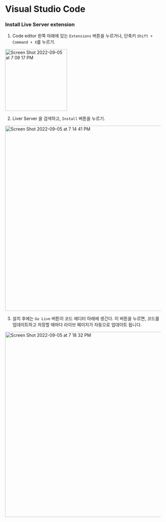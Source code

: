 # Visual Studio Code

### Install Live Server extension

1. Code editor 왼쪽 아래에 있는 `Extensions` 버튼을 누르거나, 단축키 `Shift + Command + X`를 누르기.
<img width="200" alt="Screen Shot 2022-09-05 at 7 09 17 PM" src="https://user-images.githubusercontent.com/2341775/188427419-f0c8f618-aaa9-4ab2-bcfc-de946d1442c9.png">

2. Liver Server 을 검색하고, `Install` 버튼을 누르기.

<img width="600" alt="Screen Shot 2022-09-05 at 7 14 41 PM" src="https://user-images.githubusercontent.com/2341775/188427683-20810fb5-86c3-4936-8a8f-428ef90ad669.png">

3. 설치 후에는 `Go Live` 버튼이 코드 에디터 아래에 생긴다. 이 버튼을 누르면, 코드를 업데이트하고 저장할 때마다 라이브 페이지가 자동으로 업데이트 됩니다.

<img width="600" alt="Screen Shot 2022-09-05 at 7 18 32 PM" src="https://user-images.githubusercontent.com/2341775/188427844-853a3dfb-acb1-4da7-b84e-25fda7b50f22.png">
